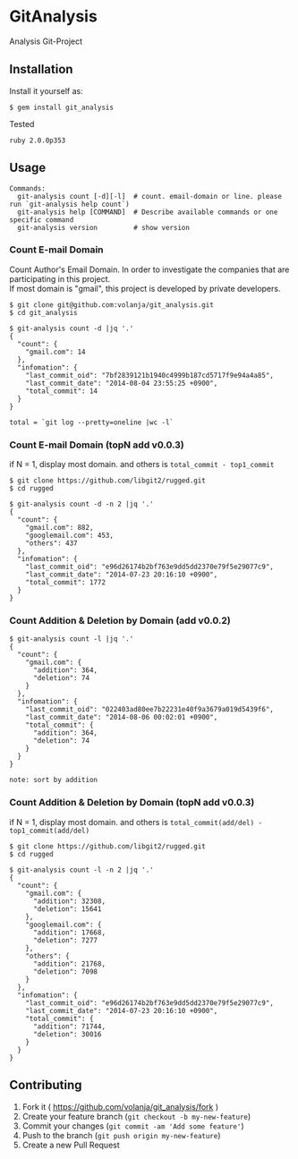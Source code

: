 # GitAnalysis

Analysis Git-Project

## Installation

Install it yourself as:

    $ gem install git_analysis


Tested
```
ruby 2.0.0p353
```

## Usage

```
Commands:
  git-analysis count [-d][-l]  # count. email-domain or line. please run `git-analysis help count`)
  git-analysis help [COMMAND]  # Describe available commands or one specific command
  git-analysis version         # show version
```

### Count E-mail Domain

Count Author's Email Domain. In order to investigate the companies that are participating in this project.  
If most domain is "gmail", this project is developed by private developers.  

```sample
$ git clone git@github.com:volanja/git_analysis.git
$ cd git_analysis

$ git-analysis count -d |jq '.'
{
  "count": {
    "gmail.com": 14
  },
  "infomation": {
    "last_commit_oid": "7bf2839121b1940c4999b187cd5717f9e94a4a85",
    "last_commit_date": "2014-08-04 23:55:25 +0900",
    "total_commit": 14
  }
}

total = `git log --pretty=oneline |wc -l`
```
### Count E-mail Domain (topN add v0.0.3)
if N = 1, display most domain. and others is `total_commit - top1_commit`

```
$ git clone https://github.com/libgit2/rugged.git
$ cd rugged

$ git-analysis count -d -n 2 |jq '.'
{
  "count": {
    "gmail.com": 882,
    "googlemail.com": 453,
    "others": 437
  },
  "infomation": {
    "last_commit_oid": "e96d26174b2bf763e9dd5dd2370e79f5e29077c9",
    "last_commit_date": "2014-07-23 20:16:10 +0900",
    "total_commit": 1772
  }
}
```


### Count Addition & Deletion by Domain (add v0.0.2)
```
$ git-analysis count -l |jq '.'
{
  "count": {
    "gmail.com": {
      "addition": 364,
      "deletion": 74
    }
  },
  "infomation": {
    "last_commit_oid": "022403ad80ee7b22231e40f9a3679a019d5439f6",
    "last_commit_date": "2014-08-06 00:02:01 +0900",
    "total_commit": {
      "addition": 364,
      "deletion": 74
    }
  }
}

note: sort by addition
```

### Count Addition & Deletion by Domain (topN add v0.0.3)
if N = 1, display most domain. and others is `total_commit(add/del) - top1_commit(add/del)`

```
$ git clone https://github.com/libgit2/rugged.git
$ cd rugged

$ git-analysis count -l -n 2 |jq '.'
{
  "count": {
    "gmail.com": {
      "addition": 32308,
      "deletion": 15641
    },
    "googlemail.com": {
      "addition": 17668,
      "deletion": 7277
    },
    "others": {
      "addition": 21768,
      "deletion": 7098
    }
  },
  "infomation": {
    "last_commit_oid": "e96d26174b2bf763e9dd5dd2370e79f5e29077c9",
    "last_commit_date": "2014-07-23 20:16:10 +0900",
    "total_commit": {
      "addition": 71744,
      "deletion": 30016
    }
  }
}
```


## Contributing

1. Fork it ( https://github.com/volanja/git_analysis/fork )
2. Create your feature branch (`git checkout -b my-new-feature`)
3. Commit your changes (`git commit -am 'Add some feature'`)
4. Push to the branch (`git push origin my-new-feature`)
5. Create a new Pull Request
